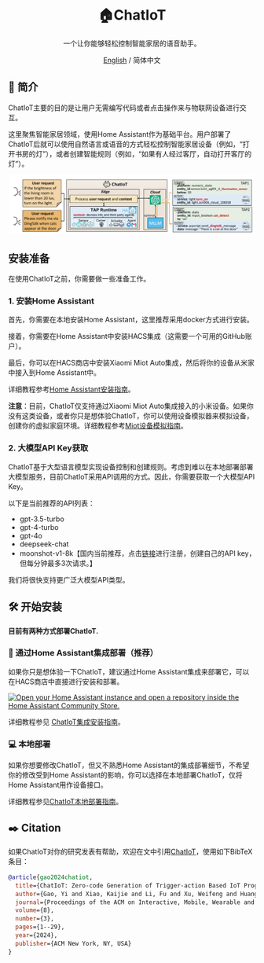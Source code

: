 <div align="center">

<h1 align="center">🏠ChatIoT</h1>
一个让你能够轻松控制智能家居的语音助手。

[English](./README.md) / 简体中文
</div>

## 📝 简介
ChatIoT主要的目的是让用户无需编写代码或者点击操作来与物联网设备进行交互。

这里聚焦智能家居领域，使用Home Assistant作为基础平台。用户部署了ChatIoT后就可以使用自然语言或语音的方式轻松控制智能家居设备（例如，“打开书房的灯”），或者创建智能规则（例如，“如果有人经过客厅，自动打开客厅的灯”）。

<p align="center">
<a href=""><img src="docs\resources\ChatIoT_overview.png" width="500px"></a>
</p>

## 安装准备
在使用ChatIoT之前，你需要做一些准备工作。
### 1. 安装Home Assistant
首先，你需要在本地安装Home Assistant，这里推荐采用docker方式进行安装。

接着，你需要在Home Assistant中安装HACS集成（这需要一个可用的GitHub账户）。

最后，你可以在HACS商店中安装Xiaomi Miot Auto集成，然后将你的设备从米家中接入到Home Assistant中。

详细教程参考[Home Assistant安装指南](./docs/Home_Assistant_Setup_CN.md)。

**注意**：目前，ChatIoT仅支持通过Xiaomi Miot Auto集成接入的小米设备。如果你没有这类设备，或者你只是想体验ChatIoT，你可以使用设备模拟器来模拟设备，创建你的虚拟家庭环境。详细教程参考[Miot设备模拟指南](./docs/Miot_Device_Setup_CN.md)。

### 2. 大模型API Key获取
ChatIoT基于大型语言模型实现设备控制和创建规则。考虑到难以在本地部署部署大模型服务，目前ChatIoT采用API调用的方式。因此，你需要获取一个大模型API Key。

以下是当前推荐的API列表：

- gpt-3.5-turbo
- gpt-4-turbo
- gpt-4o
- deepseek-chat
- moonshot-v1-8k【国内当前推荐，点击[链接](https://platform.moonshot.cn/console/account)进行注册，创建自己的API key，但每分钟最多3次请求。】

我们将很快支持更广泛大模型API类型。


## 🛠️ 开始安装
**目前有两种方式部署ChatIoT.**

### 🐳 通过Home Assistant集成部署（推荐）

如果你只是想体验一下ChatIoT，建议通过Home Assistant集成来部署它，可以在HACS商店中直接进行安装和部署。

[![Open your Home Assistant instance and open a repository inside the Home Assistant Community Store.](https://my.home-assistant.io/badges/hacs_repository.svg)](https://my.home-assistant.io/redirect/hacs_repository/?category=Integration&repository=ChatIoT&owner=ifcarpediem)

详细教程参见 [ChatIoT集成安装指南](./docs/ChatIoT_Integration_Setup_CN.md)。

### 💻 本地部署

如果你想要修改ChatIoT，但又不熟悉Home Assistant的集成部署细节，不希望你的修改受到Home Assistant的影响，你可以选择在本地部署ChatIoT，仅将Home Assistant用作设备接口。

详细教程参见[ChatIoT本地部署指南](./docs/Deploy_Locally_Setup.md)。

## ✒️ Citation

如果ChatIoT对你的研究发表有帮助，欢迎在文中引用[ChatIoT](https://maestro.acm.org/trk/clickp?ref=z16l2snue3_2-310b8_0x33ae25x01410&doi=3678585)，使用如下BibTeX条目：

```bibtex
@article{gao2024chatiot,
  title={ChatIoT: Zero-code Generation of Trigger-action Based IoT Programs},
  author={Gao, Yi and Xiao, Kaijie and Li, Fu and Xu, Weifeng and Huang, Jiaming and Dong, Wei},
  journal={Proceedings of the ACM on Interactive, Mobile, Wearable and Ubiquitous Technologies},
  volume={8},
  number={3},
  pages={1--29},
  year={2024},
  publisher={ACM New York, NY, USA}
}
```
